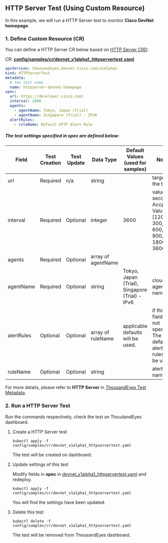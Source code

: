 ## HTTP Server Test (Using Custom Resource)

In this example, we will run a HTTP Server test to monitor **Cisco DevNet homepage**.

### 1. Define Custom Resource (CR)
You can define a HTTP Server CR below based on [HTTP Server CRD](../config/crd/bases/thousandeyes.devnet.cisco.com_httpservertests.yaml):

CR: [**config/samples/cr/devnet_v1alpha1_httpservertest.yaml**](../config/samples/cr/devnet_v1alpha1_httpservertest.yaml)
```yaml
apiVersion: thousandeyes.devnet.cisco.com/v1alpha1
kind: HTTPServerTest
metadata:
  # the test name
  name: httpserver-devnet-homepage
spec:
  url: https://developer.cisco.com/
  interval: 1800
  agents:
    - agentName: Tokyo, Japan (Trial)
    - agentName: Singapore (Trial) - IPv6
  alertRules:
    - ruleName: Default HTTP Alert Rule
```
##### The test settings specified in **spec** are defined below:

| Field        | Test Creation| Test Update | Data Type | Default Values (used for samples)| Notes |
|--------------|--------------|-------------|-----------|---------------|-------|
|url           | Required     | n/a         | string    |               | target for the test
|interval      | Required     |	Optional    | integer   | 3600          | value in seconds. Accpeted Values:[120, 300, 600, 900, 1800, 3600]
|agents        | Required     | Optional    | array of agentName|       |
|agentName     | Required     | Optional    | string    | Tokyo, Japan (Trial), Singapore (Trial) - IPv6 | cloud agent name
|alertRules    | Optional     | Optional    | array of ruleName| applicable defaults will be used.       | if this field is not specified, The default alert rules will be used.
|ruleName      | Optional     | Optional    | string    |               | alert rule name

For more details, please refer to **HTTP Server** in [ThousandEyes Test Metadata](https://developer.thousandeyes.com/v6/tests/#/test_metadata).

### 2. Run a HTTP Server Test

Run the commands respectively, check the test on ThoudandEyes dashboard.

1. Create a HTTP Server test
    ```
    kubectl apply -f config/samples/cr/devnet_v1alpha1_httpservertest.yaml
    ```
    The test will be created on dashboard.

2. Update settings of this test

    Modify fields in **spec** in [devnet_v1alpha1_httpservertest.yaml](../config/samples/cr/devnet_v1alpha1_httpservertest.yaml#L7) and redeploy.
    ```
    kubectl apply -f config/samples/cr/devnet_v1alpha1_httpservertest.yaml
    ```
    You will find the settings have been updated.

3. Delete this test
    ```
    kubectl delete -f config/samples/cr/devnet_v1alpha1_httpservertest.yaml
    ```
    The test will be removed from ThousandEyes dashboard.






